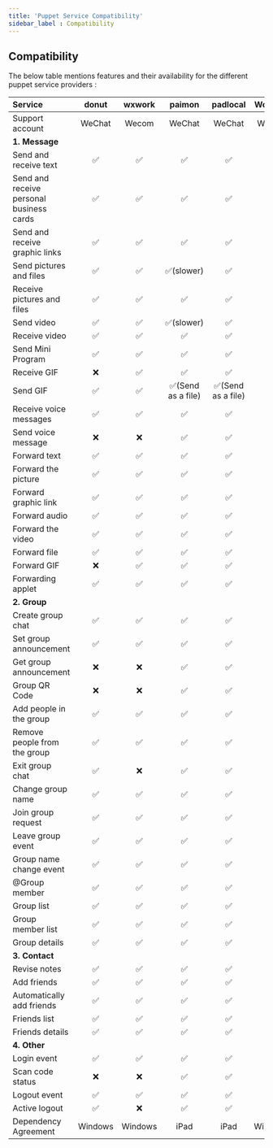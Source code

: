 ```yaml
---
title: 'Puppet Service Compatibility'
sidebar_label : Compatibility
---
```


## Compatibility

The below table mentions features and their availability for the different puppet service providers :

Service|donut|wxwork|paimon|padlocal|WorkPro
:---|:---:|:---:|:---:|:---:|:---:|
Support account|WeChat|Wecom|WeChat|WeChat|Wecom
**1. Message**|
Send and receive text|✅|✅|✅|✅|✅
Send and receive personal business cards|✅|✅|✅|✅|✅
Send and receive graphic links|✅|✅|✅|✅|✅
Send pictures and files|✅|✅|✅(slower)|✅|✅
Receive pictures and files|✅|✅|✅|✅|✅
Send video|✅|✅|✅(slower)|✅|✅
Receive video|✅|✅|✅|✅|✅
Send Mini Program|✅|✅|✅|✅|✅
Receive GIF|❌|✅|✅|✅|✅
Send GIF|✅|✅|✅(Send as a file)|✅(Send as a file)|✅
Receive voice messages|✅|✅|✅|✅|✅
Send voice message|❌|❌|✅|✅|✅
Forward text|✅|✅|✅|✅|✅
Forward the picture|✅|✅|✅|✅|✅
Forward graphic link|✅|✅|✅|✅|✅
Forward audio|✅|✅|✅|✅|✅
Forward the video|✅|✅|✅|✅|✅
Forward file|✅|✅|✅|✅|✅
Forward GIF|❌|✅|✅|✅|✅
Forwarding applet|✅|✅|✅|✅|✅
**2. Group**|
Create group chat|✅|✅|✅|✅|✅
Set group announcement|✅|✅|✅|✅|✅
Get group announcement|❌|❌|✅|✅|✅
Group QR Code|❌|❌|✅|✅|✅
Add people in the group|✅|✅|✅|✅|✅
Remove people from the group|✅|✅|✅|✅|✅
Exit group chat|✅|❌|✅|✅|✅
Change group name|✅|✅|✅|✅|✅
Join group request|✅|✅|✅|✅|✅
Leave group event|✅|✅|✅|✅|✅
Group name change event|✅|✅|✅|✅|✅
@Group member |✅|✅|✅|✅|✅
Group list|✅|✅|✅|✅|✅
Group member list|✅|✅|✅|✅|✅
Group details|✅|✅|✅|✅|✅
**3. Contact**|
Revise notes|✅|✅|✅|✅|✅
Add friends|✅|✅|✅|✅|✅
Automatically add friends|✅|✅|✅|✅|✅
Friends list|✅|✅|✅|✅|✅
Friends details|✅|✅|✅|✅|✅
**4. Other**|
Login event|✅|✅|✅|✅|✅
Scan code status|❌|❌|✅|✅|✅
Logout event|✅|✅|✅|✅|✅
Active logout|✅|❌|✅|✅|✅
Dependency Agreement|Windows|Windows|iPad|iPad|Windows

